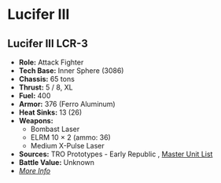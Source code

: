 # Lucifer III 

## Lucifer III LCR-3 

- **Role:** Attack Fighter 
- **Tech Base:** Inner Sphere (3086) 
- **Chassis:** 65 tons 
- **Thrust:** 5 / 8, XL 
- **Fuel:** 400 
- **Armor:** 376 (Ferro Aluminum) 
- **Heat Sinks:** 13 (26) 
- **Weapons:** 
  - Bombast Laser 
  - ELRM 10 × 2 (ammo: 36) 
  - Medium X-Pulse Laser 
- **Sources:** TRO Prototypes - Early Republic , [Master Unit List](http://masterunitlist.info/Unit/Details/4541) 
- **Battle Value:** Unknown 
- [*More Info*](lucifer_iii/lucifer_iii_lcr-3.md) 

